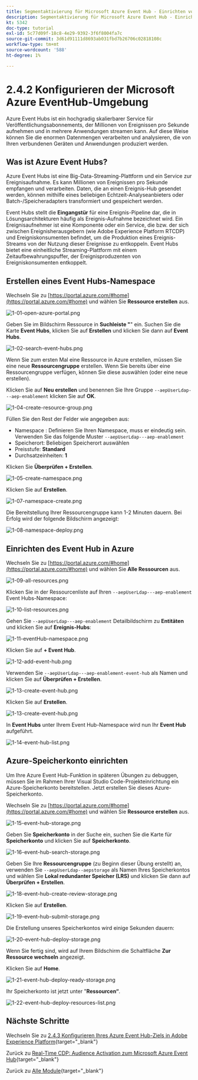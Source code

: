 ```yaml
---
title: Segmentaktivierung für Microsoft Azure Event Hub - Einrichten von Event Hub in Azure
description: Segmentaktivierung für Microsoft Azure Event Hub - Einrichten von Event Hub in Azure
kt: 5342
doc-type: tutorial
exl-id: 5c77d09f-18c8-4e29-9392-3f6f8004fa7c
source-git-commit: 3d61d91111d8693ab031fbd7b26706c02818108c
workflow-type: tm+mt
source-wordcount: '588'
ht-degree: 1%

---
```


# 2.4.2 Konfigurieren der Microsoft Azure EventHub-Umgebung

Azure Event Hubs ist ein hochgradig skalierbarer Service für Veröffentlichungsabonnements, der Millionen von Ereignissen pro Sekunde aufnehmen und in mehrere Anwendungen streamen kann. Auf diese Weise können Sie die enormen Datenmengen verarbeiten und analysieren, die von Ihren verbundenen Geräten und Anwendungen produziert werden.

## Was ist Azure Event Hubs?

Azure Event Hubs ist eine Big-Data-Streaming-Plattform und ein Service zur Ereignisaufnahme. Es kann Millionen von Ereignissen pro Sekunde empfangen und verarbeiten. Daten, die an einen Ereignis-Hub gesendet werden, können mithilfe eines beliebigen Echtzeit-Analyseanbieters oder Batch-/Speicheradapters transformiert und gespeichert werden.

Event Hubs stellt die **Eingangstür** für eine Ereignis-Pipeline dar, die in Lösungsarchitekturen häufig als Ereignis-Aufnahme bezeichnet wird. Ein Ereignisaufnehmer ist eine Komponente oder ein Service, die bzw. der sich zwischen Ereignisherausgebern (wie Adobe Experience Platform RTCDP) und Ereigniskonsumenten befindet, um die Produktion eines Ereignis-Streams von der Nutzung dieser Ereignisse zu entkoppeln. Event Hubs bietet eine einheitliche Streaming-Plattform mit einem Zeitaufbewahrungspuffer, der Ereignisproduzenten von Ereigniskonsumenten entkoppelt.

## Erstellen eines Event Hubs-Namespace

Wechseln Sie zu [https://portal.azure.com/#home](https://portal.azure.com/#home) und wählen Sie **Ressource erstellen** aus.

![1-01-open-azure-portal.png](./images/101openazureportal.png)

Geben Sie im Bildschirm Ressource in **Suchleiste &quot;**&quot; ein. Suchen Sie die Karte **Event Hubs**, klicken Sie auf **Erstellen** und klicken Sie dann auf **Event Hubs**.

![1-02-search-event-hubs.png](./images/102searcheventhubs.png)

Wenn Sie zum ersten Mal eine Ressource in Azure erstellen, müssen Sie eine neue **Ressourcengruppe** erstellen. Wenn Sie bereits über eine Ressourcengruppe verfügen, können Sie diese auswählen (oder eine neue erstellen).

Klicken Sie auf **Neu erstellen** und benennen Sie Ihre Gruppe `--aepUserLdap---aep-enablement` klicken Sie auf **OK**.

![1-04-create-resource-group.png](./images/104createresourcegroup.png)

Füllen Sie den Rest der Felder wie angegeben aus:

- Namespace : Definieren Sie Ihren Namespace, muss er eindeutig sein. Verwenden Sie das folgende Muster `--aepUserLdap---aep-enablement`
- Speicherort: Beliebigen Speicherort auswählen
- Preisstufe: **Standard**
- Durchsatzeinheiten: **1**

Klicken Sie **Überprüfen + Erstellen**.

![1-05-create-namespace.png](./images/105createnamespace.png)

Klicken Sie auf **Erstellen**.

![1-07-namespace-create.png](./images/107namespacecreate.png)

Die Bereitstellung Ihrer Ressourcengruppe kann 1-2 Minuten dauern. Bei Erfolg wird der folgende Bildschirm angezeigt:

![1-08-namespace-deploy.png](./images/108namespacedeploy.png)

## Einrichten des Event Hub in Azure

Wechseln Sie zu [https://portal.azure.com/#home](https://portal.azure.com/#home) und wählen Sie **Alle Ressourcen** aus.

![1-09-all-resources.png](./images/109allresources.png)

Klicken Sie in der Ressourcenliste auf Ihren `--aepUserLdap---aep-enablement` Event Hubs-Namespace:

![1-10-list-resources.png](./images/110listresources.png)

Gehen Sie `--aepUserLdap---aep-enablement` Detailbildschirm zu **Entitäten** und klicken Sie auf **Ereignis-Hubs**:

![1-11-eventHub-namespace.png](./images/111eventhubnamespace.png)

Klicken Sie auf **+ Event Hub**.

![1-12-add-event-hub.png](./images/112addeventhub.png)

Verwenden Sie `--aepUserLdap---aep-enablement-event-hub` als Namen und klicken Sie auf **Überprüfen + Erstellen**.

![1-13-create-event-hub.png](./images/113createeventhub.png)

Klicken Sie auf **Erstellen**.

![1-13-create-event-hub.png](./images/113createeventhub1.png)

In **Event Hubs** unter Ihrem Event Hub-Namespace wird nun Ihr **Event Hub** aufgeführt.

![1-14-event-hub-list.png](./images/114eventhublist.png)

## Azure-Speicherkonto einrichten

Um Ihre Azure Event Hub-Funktion in späteren Übungen zu debuggen, müssen Sie im Rahmen Ihrer Visual Studio Code-Projekteinrichtung ein Azure-Speicherkonto bereitstellen. Jetzt erstellen Sie dieses Azure-Speicherkonto.

Wechseln Sie zu [https://portal.azure.com/#home](https://portal.azure.com/#home) und wählen Sie **Ressource erstellen** aus.

![1-15-event-hub-storage.png](./images/115eventhubstorage.png)

Geben Sie **Speicherkonto** in der Suche ein, suchen Sie die Karte für **Speicherkonto** und klicken Sie auf **Speicherkonto**.

![1-16-event-hub-search-storage.png](./images/116eventhubsearchstorage.png)

Geben Sie Ihre **Ressourcengruppe** (zu Beginn dieser Übung erstellt) an, verwenden Sie `--aepUserLdap--aepstorage` als Namen Ihres Speicherkontos und wählen Sie **Lokal redundanter Speicher (LRS)** und klicken Sie dann auf **Überprüfen + Erstellen**.

![1-18-event-hub-create-review-storage.png](./images/118eventhubcreatereviewstorage.png)

Klicken Sie auf **Erstellen**.

![1-19-event-hub-submit-storage.png](./images/119eventhubsubmitstorage.png)

Die Erstellung unseres Speicherkontos wird einige Sekunden dauern:

![1-20-event-hub-deploy-storage.png](./images/120eventhubdeploystorage.png)

Wenn Sie fertig sind, wird auf Ihrem Bildschirm die Schaltfläche **Zur Ressource wechseln** angezeigt.

Klicken Sie auf **Home**.

![1-21-event-hub-deploy-ready-storage.png](./images/121eventhubdeployreadystorage.png)

Ihr Speicherkonto ist jetzt unter &quot;**Ressourcen“**.

![1-22-event-hub-deploy-resources-list.png](./images/122eventhubdeployresourceslist.png)

## Nächste Schritte

Wechseln Sie zu [2.4.3 Konfigurieren Ihres Azure Event Hub-Ziels in Adobe Experience Platform](./ex3.md){target="_blank"}

Zurück zu [Real-Time CDP: Audience Activation zum Microsoft Azure Event Hub](./segment-activation-microsoft-azure-eventhub.md){target="_blank"}

Zurück zu [Alle Module](./../../../../overview.md){target="_blank"}
